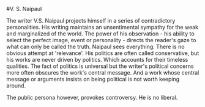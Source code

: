#V. S. Naipaul

The writer V.S. Naipaul projects himself in a series of contradictory personalities.  His writing maintains an unsentimental  sympathy for the weak and marginalized of the world.  The power of his observation - his ability to select the perfect image, event or personality - directs the reader's gaze to what can only be called the truth.  Naipaul sees everything.  There is no obvious attempt at 'relevance'.  His politics are often called conservative, but his works are never driven by politics.  Which accounts for their timeless qualities.  The fact of politics is universal but the writer's political concerns more often obscures the work's central message.  And a work whose central message or arguments insists on being political is not worth keeping around.

The public persona however, provokes controversy.  He is no liberal.

